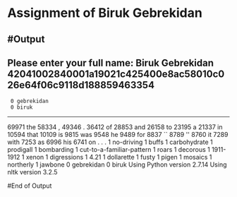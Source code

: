 # Assignment of Biruk Gebrekidan

#Output
----------------------------
Please enter your full name: Biruk Gebrekidan
42041002840001a19021c425400e8ac58010c026e64f06c9118d188859463354
-----------------------------
     0 gebrekidan
     0 biruk
-----------------------------
 69971 the
 58334 ,
 49346 .
 36412 of
 28853 and
 26158 to
 23195 a
 21337 in
 10594 that
 10109 is
  9815 was
  9548 he
  9489 for
  8837 ``
  8789 ''
  8760 it
  7289 with
  7253 as
  6996 his
  6741 on
     .
     .
     .
     1 no-driving
     1 buffs
     1 carbohydrate
     1 prodigall
     1 bombarding
     1 cut-to-a-familiar-pattern
     1 roars
     1 decorous
     1 1911-1912
     1 xenon
     1 digressions
     1 4.21
     1 dollarette
     1 fusty
     1 pigen
     1 mosaics
     1 northerly
     1 jawbone
     0 gebrekidan
     0 biruk
Using Python version 2.7.14
Using nltk version 3.2.5

#End of Output
